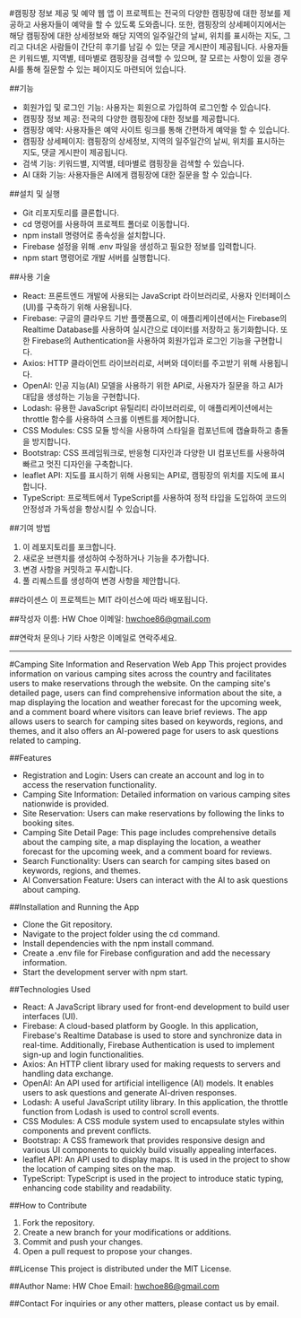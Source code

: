#캠핑장 정보 제공 및 예약 웹 앱
이 프로젝트는 전국의 다양한 캠핑장에 대한 정보를 제공하고 사용자들이 예약을 할 수 있도록 도와줍니다. 또한, 캠핑장의 상세페이지에서는 해당 캠핑장에 대한 상세정보와 해당 지역의 일주일간의 날씨, 위치를 표시하는 지도, 그리고 다녀온 사람들이 간단히 후기를 남길 수 있는 댓글 게시판이 제공됩니다. 사용자들은 키워드별, 지역별, 테마별로 캠핑장을 검색할 수 있으며, 잘 모르는 사항이 있을 경우 AI를 통해 질문할 수 있는 페이지도 마련되어 있습니다.

##기능

- 회원가입 및 로그인 기능: 사용자는 회원으로 가입하여 로그인할 수 있습니다.
- 캠핑장 정보 제공: 전국의 다양한 캠핑장에 대한 정보를 제공합니다.
- 캠핑장 예약: 사용자들은 예약 사이트 링크를 통해 간편하게 예약을 할 수 있습니다.
- 캠핑장 상세페이지: 캠핑장의 상세정보, 지역의 일주일간의 날씨, 위치를 표시하는 지도, 댓글 게시판이 제공됩니다.
- 검색 기능: 키워드별, 지역별, 테마별로 캠핑장을 검색할 수 있습니다.
- AI 대화 기능: 사용자들은 AI에게 캠핑장에 대한 질문을 할 수 있습니다.

##설치 및 실행

- Git 리포지토리를 클론합니다.
- cd 명령어를 사용하여 프로젝트 폴더로 이동합니다.
- npm install 명령어로 종속성을 설치합니다.
- Firebase 설정을 위해 .env 파일을 생성하고 필요한 정보를 입력합니다.
- npm start 명령어로 개발 서버를 실행합니다.

##사용 기술

- React: 프론트엔드 개발에 사용되는 JavaScript 라이브러리로, 사용자 인터페이스(UI)를 구축하기 위해 사용됩니다.
- Firebase: 구글의 클라우드 기반 플랫폼으로, 이 애플리케이션에서는 Firebase의 Realtime Database를 사용하여 실시간으로 데이터를 저장하고 동기화합니다. 또한 Firebase의 Authentication을 사용하여 회원가입과 로그인 기능을 구현합니다.
- Axios: HTTP 클라이언트 라이브러리로, 서버와 데이터를 주고받기 위해 사용됩니다.
- OpenAI: 인공 지능(AI) 모델을 사용하기 위한 API로, 사용자가 질문을 하고 AI가 대답을 생성하는 기능을 구현합니다.
- Lodash: 유용한 JavaScript 유틸리티 라이브러리로, 이 애플리케이션에서는 throttle 함수를 사용하여 스크롤 이벤트를 제어합니다.
- CSS Modules: CSS 모듈 방식을 사용하여 스타일을 컴포넌트에 캡슐화하고 충돌을 방지합니다.
- Bootstrap: CSS 프레임워크로, 반응형 디자인과 다양한 UI 컴포넌트를 사용하여 빠르고 멋진 디자인을 구축합니다.
- leaflet API: 지도를 표시하기 위해 사용되는 API로, 캠핑장의 위치를 지도에 표시합니다.
- TypeScript: 프로젝트에서 TypeScript를 사용하여 정적 타입을 도입하여 코드의 안정성과 가독성을 향상시킬 수 있습니다.

##기여 방법

1. 이 레포지토리를 포크합니다.
2. 새로운 브랜치를 생성하여 수정하거나 기능을 추가합니다.
3. 변경 사항을 커밋하고 푸시합니다.
4. 풀 리퀘스트를 생성하여 변경 사항을 제안합니다.

##라이센스
이 프로젝트는 MIT 라이선스에 따라 배포됩니다.

##작성자
이름: HW Choe
이메일: hwchoe86@gmail.com

##연락처
문의나 기타 사항은 이메일로 연락주세요.

<hr/>

#Camping Site Information and Reservation Web App
This project provides information on various camping sites across the country and facilitates users to make reservations through the website. On the camping site's detailed page, users can find comprehensive information about the site, a map displaying the location and weather forecast for the upcoming week, and a comment board where visitors can leave brief reviews. The app allows users to search for camping sites based on keywords, regions, and themes, and it also offers an AI-powered page for users to ask questions related to camping.

##Features

- Registration and Login: Users can create an account and log in to access the reservation functionality.
- Camping Site Information: Detailed information on various camping sites nationwide is provided.
- Site Reservation: Users can make reservations by following the links to booking sites.
- Camping Site Detail Page: This page includes comprehensive details about the camping site, a map displaying the location, a weather forecast for the upcoming week, and a comment board for reviews.
- Search Functionality: Users can search for camping sites based on keywords, regions, and themes.
- AI Conversation Feature: Users can interact with the AI to ask questions about camping.

##Installation and Running the App

- Clone the Git repository.
- Navigate to the project folder using the cd command.
- Install dependencies with the npm install command.
- Create a .env file for Firebase configuration and add the necessary information.
- Start the development server with npm start.

##Technologies Used

- React: A JavaScript library used for front-end development to build user interfaces (UI).
- Firebase: A cloud-based platform by Google. In this application, Firebase's Realtime Database is used to store and synchronize data in real-time. Additionally, Firebase Authentication is used to implement sign-up and login functionalities.
- Axios: An HTTP client library used for making requests to servers and handling data exchange.
- OpenAI: An API used for artificial intelligence (AI) models. It enables users to ask questions and generate AI-driven responses.
- Lodash: A useful JavaScript utility library. In this application, the throttle function from Lodash is used to control scroll events.
- CSS Modules: A CSS module system used to encapsulate styles within components and prevent conflicts.
- Bootstrap: A CSS framework that provides responsive design and various UI components to quickly build visually appealing interfaces.
- leaflet API: An API used to display maps. It is used in the project to show the location of camping sites on the map.
- TypeScript: TypeScript is used in the project to introduce static typing, enhancing code stability and readability.

##How to Contribute

1. Fork the repository.
2. Create a new branch for your modifications or additions.
3. Commit and push your changes.
4. Open a pull request to propose your changes.

##License
This project is distributed under the MIT License.

##Author
Name: HW Choe
Email: hwchoe86@gmail.com

##Contact
For inquiries or any other matters, please contact us by email.
